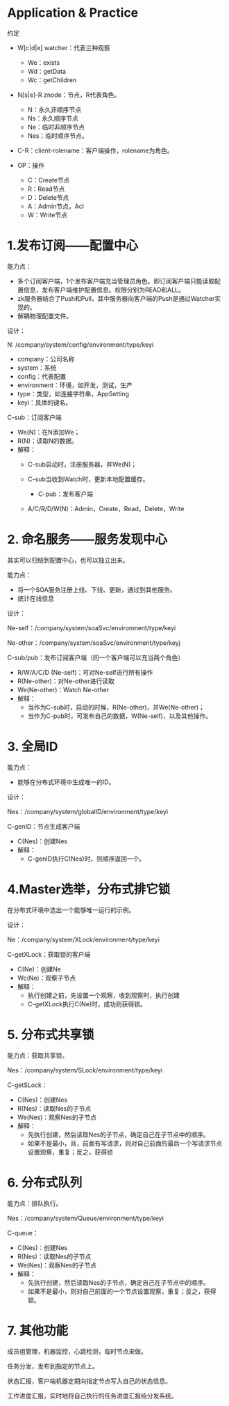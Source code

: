 # Application & Practice

约定

* W\[c\|d\|e\] watcher：代表三种观察
  * We：exists
  * Wd：getData
  * Wc：getChildren

* N\[s\|e\]-R znode：节点，R代表角色。
  * N：永久非顺序节点
  * Ns：永久顺序节点
  * Ne：临时非顺序节点
  * Nes：临时顺序节点。

* C-R：client-rolename：客户端操作，rolename为角色。
* OP：操作
  * C：Create节点
  * R：Read节点
  * D：Delete节点
  * A：Admin节点，Acl
  * W：Write节点


# 1.发布订阅——配置中心

能力点：

* 多个订阅客户端，1个发布客户端充当管理员角色。即订阅客户端只能读取配置信息，发布客户端维护配置信息。权限分别为READ和ALL。
* zk服务器结合了Push和Pull，其中服务器向客户端的Push是通过Watcher实现的。
* 解耦物理配置文件。

设计：

N: \/company\/system\/config\/environment\/type\/keyi

* company：公司名称
* system：系统
* config：代表配置
* environment：环境，如开发，测试，生产
* type：类型，如连接字符串，AppSetting
* keyi：具体的键名。

C-sub：订阅客户端

* We\(N\)：在N添加We；
* R\(N\)：读取N的数据。
* 解释：
  * C-sub启动时，注册服务器，并We\(N\)；
  * C-sub当收到Watch时，更新本地配置缓存。
    * C-pub：发布客户端

  * A\/C\/R\/D\/W\(N\)：Admin，Create，Read，Delete，Write


# 2. 命名服务——服务发现中心

其实可以归结到配置中心，也可以独立出来。

能力点：

* 将一个SOA服务注册上线、下线、更新，通过到其他服务。
* 统计在线信息

设计：

Ne-self：\/company\/system\/soaSvc\/environment\/type\/keyi

Ne-other：\/company\/system\/soaSvc\/environment\/type\/keyj

C-sub\/pub：发布订阅客户端（同一个客户端可以充当两个角色）

* R\/W\/A\/C\/D \(Ne-self\)：可对Ne-self进行所有操作
* R\(Ne-other\)：对Ne-other进行读取
* We\(Ne-other\)：Watch Ne-other
* 解释：
  * 当作为C-sub时，启动的时候，R\(Ne-other\)，并We\(Ne-other\)；
  * 当作为C-pub时，可发布自己的数据，W\(Ne-self\)，以及其他操作。


# 3. 全局ID

能力点：

* 能够在分布式环境中生成唯一的ID。

设计：

Nes：\/company\/system\/globalID\/environment\/type\/keyi

C-genID：节点生成客户端

* C\(Nes\)：创建Nes
* 解释：
  * C-genID执行C\(Nes\)时，则顺序返回一个。


# 4.Master选举，分布式排它锁

在分布式环境中选出一个能够唯一运行的示例。

设计：

Ne：\/company\/system\/XLock\/environment\/type\/keyi

C-getXLock：获取锁的客户端

* C\(Ne\)：创建Ne
* Wc\(Ne\)：观察子节点
* 解释：
  * 执行创建之前，先设置一个观察，收到观察时，执行创建
  * C-getXLock执行C\(Ne\)时，成功则获得锁。


# 5. 分布式共享锁

能力点：获取共享锁。

Nes：\/company\/system\/SLock\/environment\/type\/keyi

C-getSLock：

* C\(Nes\)：创建Nes
* R\(Nes\)：读取Nes的子节点
* We\(Nes\)：观察Nes的子节点
* 解释：
  * 先执行创建，然后读取Nes的子节点，确定自己在子节点中的顺序。
  * 如果不是最小，且，前面有写请求，则对自己前面的最后一个写请求节点设置观察，重复；反之，获得锁


# 6. 分布式队列

能力点：排队执行。

Nes：\/company\/system\/Queue\/environment\/type\/keyi

C-queue：

* C\(Nes\)：创建Nes
* R\(Nes\)：读取Nes的子节点
* We\(Nes\)：观察Nes的子节点
* 解释：
  * 先执行创建，然后读取Nes的子节点，确定自己在子节点中的顺序。
  * 如果不是最小，则对自己前面的一个节点设置观察，重复；反之，获得锁。


# 7. 其他功能

成员组管理，机器监控，心跳检测，临时节点来做。

任务分发，发布到指定的节点上。

状态汇报，客户端机器定期向指定节点写入自己的状态信息。

工作进度汇报，实时地将自己执行的任务进度汇报给分发系统。

